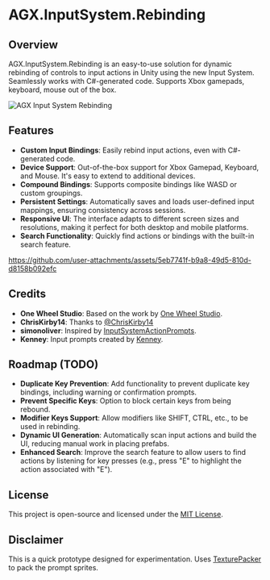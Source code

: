 # AGX.InputSystem.Rebinding

## Overview

AGX.InputSystem.Rebinding is an easy-to-use solution for dynamic rebinding of controls to input actions in Unity using the new Input System. Seamlessly works with C#-generated code. Supports Xbox gamepads, keyboard, mouse out of the box.

![AGX Input System Rebinding](https://github.com/user-attachments/assets/580645fe-42a9-4ac5-a3d6-07dfc19806f4)

## Features

- **Custom Input Bindings**: Easily rebind input actions, even with C#-generated code.
- **Device Support**: Out-of-the-box support for Xbox Gamepad, Keyboard, and Mouse. It's easy to extend to additional devices.
- **Compound Bindings**: Supports composite bindings like WASD or custom groupings.
- **Persistent Settings**: Automatically saves and loads user-defined input mappings, ensuring consistency across sessions.
- **Responsive UI**: The interface adapts to different screen sizes and resolutions, making it perfect for both desktop and mobile platforms.
- **Search Functionality**: Quickly find actions or bindings with the built-in search feature.

https://github.com/user-attachments/assets/5eb7741f-b9a8-49d5-810d-d8158b092efc

## Credits

- **One Wheel Studio**: Based on the work by [One Wheel Studio](https://www.youtube.com/watch?v=TD0R5x0yL0Y).
- **ChrisKirby14**: Thanks to [@ChrisKirby14](https://github.com/ChrisKirby14/InputSystemRebinding)
- **simonoliver**: Inspired by [InputSystemActionPrompts](https://github.com/simonoliver/InputSystemActionPrompts).
- **Kenney**: Input prompts created by [Kenney](https://kenney.nl/assets/input-prompts).

## Roadmap (TODO)

- **Duplicate Key Prevention**: Add functionality to prevent duplicate key bindings, including warning or confirmation prompts.
- **Prevent Specific Keys**: Option to block certain keys from being rebound.
- **Modifier Keys Support**: Allow modifiers like SHIFT, CTRL, etc., to be used in rebinding.
- **Dynamic UI Generation**: Automatically scan input actions and build the UI, reducing manual work in placing prefabs.
- **Enhanced Search**: Improve the search feature to allow users to find actions by listening for key presses (e.g., press "E" to highlight the action associated with "E").

## License

This project is open-source and licensed under the [MIT License](LICENSE).

## Disclaimer

This is a quick prototype designed for experimentation.
Uses [TexturePacker](https://www.codeandweb.com/texturepacker/documentation/user-interface-overview) to pack the prompt sprites.

